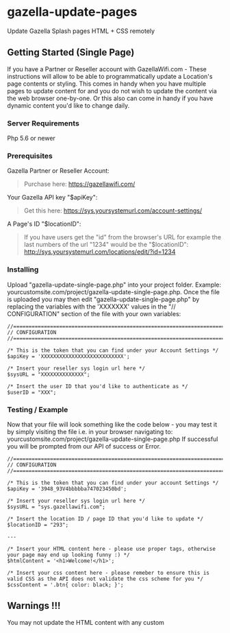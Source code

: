 # gazella-update-pages

Update Gazella Splash pages HTML + CSS remotely 

## Getting Started (Single Page)

If you have a Partner or Reseller account with GazellaWifi.com - These instructions will allow to be able to programmatically update a Location's page contents or styling. This comes in handy when you have multiple pages to update content for and you do not wish to update the content via the web browser one-by-one. Or this also can come in handy if you have dynamic content you'd like to change daily. 

### Server Requirements
Php 5.6 or newer

### Prerequisites

Gazella Partner or Reseller Account:
> Purchase here: https://gazellawifi.com/

Your Gazella API key "$apiKey":
> Get this here: https://sys.yoursystemurl.com/account-settings/

A Page's ID "$locationID":
> If you have users get the "id" from the browser's URL for example the last numbers of the url "1234" would be the "$locationID": http://sys.yoursystemurl.com/locations/edit/?id=1234

### Installing

Upload "gazella-update-single-page.php" into your project folder. Example: yourcustomsite.com/project/gazella-update-single-page.php.
Once the file is uploaded you may then edit "gazella-update-single-page.php" by replacing the variables with the 'XXXXXXX' values in the "// CONFIGURATION" 
section of the file with your own variables:

```
//======================================================================//
// CONFIGURATION
//======================================================================//  

/* This is the token that you can find under your Account Settings */
$apiKey = 'XXXXXXXXXXXXXXXXXXXXXXXXXXX';

/* Insert your reseller sys login url here */
$sysURL = "XXXXXXXXXXXXXX";

/* Insert the user ID that you'd like to authenticate as */ 
$userID = "XXX";
```

### Testing / Example

Now that your file will look something like the code below - you may test it by
simply visiting the file i.e. in your browser navigating to: yourcustomsite.com/project/gazella-update-single-page.php
If successful you will be prompted from our API of success or Error.
 
```
//======================================================================//
// CONFIGURATION
//======================================================================//  

/* This is the token that you can find under your account Settings */
$apiKey = '3948_93V4bbbbba747023450bd'; 

/* Insert your reseller sys login url here */
$sysURL = "sys.gazellawifi.com";

/* Insert the location ID / page ID that you'd like to update */ 
$locationID = "293";

---

/* Insert your HTML content here - please use proper tags, otherwise your page may end up looking funny :) */ 
$htmlContent = '<h1>Welcome!</h1>';  

/* Insert your css content here - please remeber to ensure this is valid CSS as the API does not validate the css scheme for you */ 
$cssContent = '.btn{ color: black; }'; 

 ```   

## Warnings !!!

You may not update the HTML content with any custom <script> or remote src="http://yoururl.com/picture.jpg" as it will not load to the client. This is the same for the custom CSS. If you wish to include a image you must convert / encode the image to Base64

## Versioning

We use Gazella API v2.0 for this example. See Documentation here: https://sys.gazellawifi.com/docs/api/v2/

## License

This project is licensed under the MIT License - see the [LICENSE.md](LICENSE.md) file for details